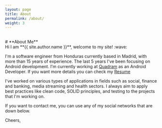 ```yaml
---
layout: page
title: About
permalink: /about/
weight: 3
---
```

<br>
# **About Me**
<br>
Hi I am **{{ site.author.name }}**, welcome to my site! :wave:<br>

I'm a software engineer from Honduras currently based in Madrid, with more than 15 years of experience. The last 5 years I've been focusing on Android development. I'm currently working at [Quadram](https://quadram.mobi) as an Android Developer. If you want more details you can check my [Resume](/resume)

I've worked on various types of applications in fields such as social, finance and banking, media streaming and health sectors. I always aim to apply best practices like clean code, SOLID principles, and testing to the projects that I'm working on. 

If you want to contact me, you can use any of my social networks that are down below.

Cheers,

<!-- <div class="row">
{% include about/skills.html title="Programming Skills" source=site.data.programming-skills %}
{% include about/skills.html title="Other Skills" source=site.data.other-skills %}
</div>

<div class="row">
{% include about/timeline.html %}
</div> -->
